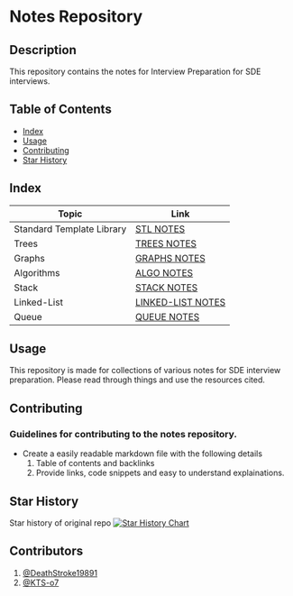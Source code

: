 # Notes Repository

## Description

This repository contains the notes for Interview Preparation for SDE interviews.

## Table of Contents

- [Index](#index)
- [Usage](#usage)
- [Contributing](#contributing)
- [Star History](#star-history)

## Index

| Topic                     | Link                                        |
| ------------------------- | ------------------------------------------- |
| Standard Template Library | [STL NOTES](./STL_Notes.md)                 |
| Trees                     | [TREES NOTES](./Tree_Notes.md)              |
| Graphs                    | [GRAPHS NOTES](./Graph_Notes.md)            |
| Algorithms                | [ALGO NOTES](./Algorithms_Notes.md)         |
| Stack                     | [STACK NOTES](./Stack_Notes.md)             |
| Linked-List               | [LINKED-LIST NOTES](./Linked_List_Notes.md) |
| Queue                     | [QUEUE NOTES](./Queue_Notes.md)             |

## Usage

This repository is made for collections of various notes for SDE interview preparation.
Please read through things and use the resources cited.

## Contributing

### Guidelines for contributing to the notes repository.

- Create a easily readable markdown file with the following details
  1. Table of contents and backlinks
  2. Provide links, code snippets and easy to understand explainations.

## Star History

Star history of original repo
[![Star History Chart](https://api.star-history.com/svg?repos=DeathStroke19891/CP_Notes&type=Date)](https://star-history.com/#DeathStroke19891/CP_Notesr&Date)

## Contributors

1. [@DeathStroke19891](https://github.com/DeathStroke19891)
2. [@KTS-o7](https://github.com/KTS-o7)
